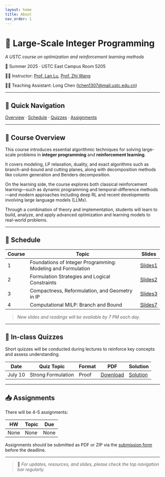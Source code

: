 ```yaml
---
layout: home
title: About
nav_order: 1
---
```



# 📘 Large-Scale Integer Programming 
*A USTC course on optimization and reinforcement learning methods*

📍 Summer 2025 · USTC East Campus Room 5205  

👨‍🏫 Instructor: [Prof. Lan Lu](https://bs.ustc.edu.cn/chinese/profile-1928.html), [Prof. Zhi Wang](https://heyuanmingong.github.io/)

🧑‍💻 Teaching Assistant: Long Chen (lchen1307@mail.ustc.edu.cn)

---

## 🔗 Quick Navigation

[Overview](#overview) · [Schedule](#schedule) · [Quizzes](#quizzes) · [Assignments](#assignments)

---

## 🧭 Course Overview <a id="overview"></a>

This course introduces essential algorithmic techniques for solving large-scale problems in **integer programming** and **reinforcement learning**. 

It covers modeling, LP relaxation, duality, and exact algorithms such as branch-and-bound and cutting planes, along with decomposition methods like column generation and Benders decomposition. 

On the learning side, the course explores both classical reinforcement learning—such as dynamic programming and temporal-difference methods—and modern approaches including deep RL and recent developments involving large language models (LLMs). 

Through a combination of theory and implementation, students will learn to build, analyze, and apply advanced optimization and learning models to real-world problems.

---

## 📆 Schedule <a id="schedule"></a>

| Course | Topic | Slides |
|--------|-------|--------|
| 1 | Foundations of Integer Programming: Modeling and Formulation | [Slides1](Lecture1.pdf)
| 2 | Formulation Strategies and Logical Constraints | [Slides2](Lecture2.pdf)
| 3 | Compactness, Reformulation, and Geometry in IP | [Slides3](Lecture3.pdf)
| 4 | Computational MILP: Branch and Bound | [Slides7](Lecture7.pdf)

> *New slides and readings will be available by 7 PM each day.*

---

## 📝 In-class Quizzes <a id="quizzes"></a>

Short quizzes will be conducted during lectures to reinforce key concepts and assess understanding.

| Date     | Quiz Topic        | Format         | PDF            | Solution         |
|----------|-------------------|----------------|----------------|------------------|
| July 10  | Strong Formulation  | Proof | [Download](assets/quizzes/quiz1.pdf) | [Solution](assets/quizzes/quiz1-sol.pdf) |


---

## 📥 Assignments <a id="assignments"></a>

There will be 4–5 assignments:

| HW | Topic | Due |
|----|-------|-----|
| None | None| None|

Assignments should be submitted as PDF or ZIP via the [submission form](#) before the deadline.

---

> 📌 *For updates, resources, and slides, please check the top navigation bar regularly.*
